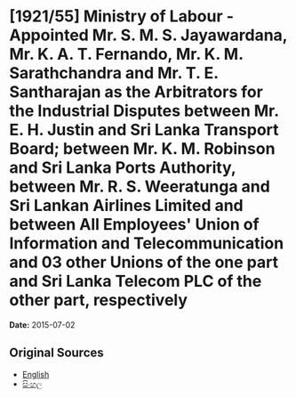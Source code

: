 # [1921/55] Ministry of Labour - Appointed Mr. S. M. S. Jayawardana, Mr. K. A. T. Fernando, Mr. K. M. Sarathchandra and Mr. T. E. Santharajan as the Arbitrators for the Industrial Disputes between Mr. E. H. Justin and Sri Lanka Transport Board; between Mr. K. M. Robinson and Sri Lanka Ports Authority, between Mr. R. S. Weeratunga and Sri Lankan Airlines Limited and between All Employees' Union of Information and Telecommunication and 03 other Unions of the one part and Sri Lanka Telecom PLC of the other part, respectively

**Date:** 2015-07-02

## Original Sources

- [English](https://documents.gov.lk/view/extra-gazettes/2015/7/1921-55_E.pdf)
- [සිංහල](https://documents.gov.lk/view/extra-gazettes/2015/7/1921-55_S.pdf)

